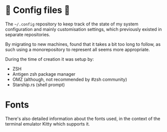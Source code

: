 # 🌈 Config files 🦄

The `~/.config` repository to keep track of the state of my system configuration and mainly customisation settings, which previously existed in separate repositories.

By migrating to new machines, found that it takes a bit too long to follow, as such using a monorepository to represent all seems more appropriate.

During the time of creation it was setup by:

- ZSH
- Antigen zsh package manager
- OMZ (although, not recommended by #zsh community)
- Starship.rs (shell prompt)

# Fonts

There's also detailed information about the fonts used, in the context of the terminal emulator Kitty which supports it.
